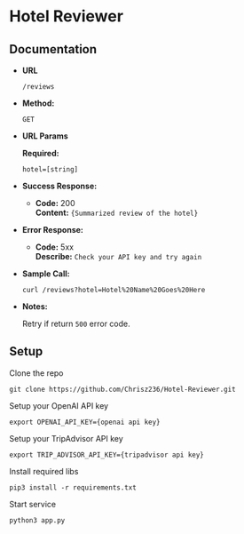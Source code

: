 # Hotel Reviewer

## Documentation
* **URL**

    `/reviews`

* **Method:**

    `GET`

* **URL Params**

    **Required:**

    `hotel=[string]`

* **Success Response:**

  * **Code:** 200 <br />
    **Content:** `{Summarized review of the hotel}`
 
* **Error Response:**

  * **Code:** 5xx <br />
    **Describe:** `Check your API key and try again`

* **Sample Call:**

  `curl /reviews?hotel=Hotel%20Name%20Goes%20Here`

* **Notes:**

  Retry if return `500` error code.


## Setup
Clone the repo 

```
git clone https://github.com/Chrisz236/Hotel-Reviewer.git
```

Setup your OpenAI API key 

```
export OPENAI_API_KEY={openai api key}
```

Setup your TripAdvisor API key 

```
export TRIP_ADVISOR_API_KEY={tripadvisor api key}
```

Install required libs 

```
pip3 install -r requirements.txt
```

Start service

```
python3 app.py
```